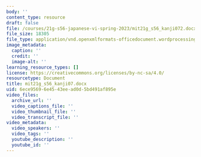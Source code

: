 ```yaml
---
body: ''
content_type: resource
draft: false
file: /courses/21g-s56-japanese-vi-spring-2023/mit21g_s56_kanji072.docx
file_size: 18305
file_type: application/vnd.openxmlformats-officedocument.wordprocessingml.document
image_metadata:
  caption: ''
  credit: ''
  image-alt: ''
learning_resource_types: []
license: https://creativecommons.org/licenses/by-nc-sa/4.0/
resourcetype: Document
title: mit21g_s56_kanji07.docx
uid: 6ece9569-6e45-43ee-ad0d-5bd491af895e
video_files:
  archive_url: ''
  video_captions_file: ''
  video_thumbnail_file: ''
  video_transcript_file: ''
video_metadata:
  video_speakers: ''
  video_tags: ''
  youtube_description: ''
  youtube_id: ''
---
```

